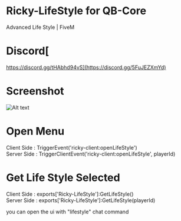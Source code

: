 # Ricky-LifeStyle for QB-Core
Advanced Life Style | FiveM

# Discord[
https://discord.gg/tHAbhd94vS](https://discord.gg/5FuJEZXmYd)

# Screenshot
![Alt text](https://cdn.discordapp.com/attachments/1125054086614634496/1130069136047874098/preview_lifestyle.png)

# Open Menu
Client Side : TriggerEvent('ricky-client:openLifeStyle')<br>
Server Side : TriggerClientEvent('ricky-client:openLifeStyle', playerId)

# Get Life Style Selected
Client Side : exports['Ricky-LifeStyle']:GetLifeStyle()<br>
Server Side : exports['Ricky-LifeStyle']:GetLifeStyle(playerId)

you can open the ui with "lifestyle" chat command

